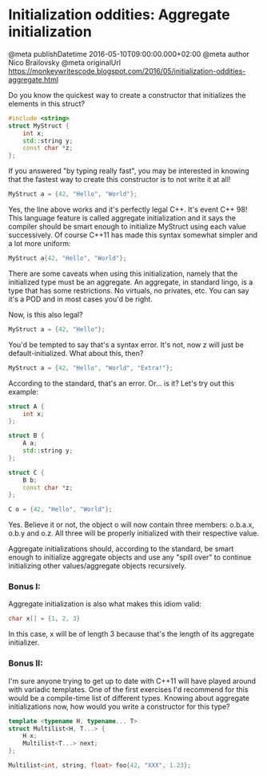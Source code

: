 # Initialization oddities: Aggregate initialization

@meta publishDatetime 2016-05-10T09:00:00.000+02:00
@meta author Nico Brailovsky
@meta originalUrl https://monkeywritescode.blogspot.com/2016/05/initialization-oddities-aggregate.html

Do you know the quickest way to create a constructor that initializes the elements in this struct?

```c++
#include <string>
struct MyStruct {
    int x;
    std::string y;
    const char *z;
};
```

If you answered "by typing really fast", you may be interested in knowing that the fastest way to create this constructor is to not write it at all!

```c++
MyStruct a = {42, "Hello", "World"};
```

Yes, the line above works and it's perfectly legal C++. It's event C++ 98! This language feature is called aggregate initialization and it says the compiler should be smart enough to initialize MyStruct using each value successively. Of course C++11 has made this syntax somewhat simpler and a lot more uniform:

```c++
MyStruct a{42, "Hello", "World"};
```

There are some caveats when using this initialization, namely that the initialized type must be an aggregate. An aggregate, in standard lingo, is a type that has some restrictions. No virtuals, no privates, etc. You can say it's a POD and in most cases you'd be right.

Now, is this also legal?

```c++
MyStruct a = {42, "Hello"};
```

You'd be tempted to say that's a syntax error. It's not, now z will just be default-initialized. What about this, then?

```c++
MyStruct a = {42, "Hello", "World", "Extra!"};
```

According to the standard, that's an error. Or... is it? Let's try out this example:

```c++
struct A {
    int x;
};

struct B {
    A a;
    std::string y;
};

struct C {
    B b;
    const char *z;
};

C o = {42, "Hello", "World"};
```

Yes. Believe it or not, the object o will now contain three members: o.b.a.x, o.b.y and o.z. All three will be properly initialized with their respective value.

Aggregate initializations should, according to the standard, be smart enough to initialize aggregate objects and use any "spill over" to continue initializing other values/aggregate objects recursively.

### Bonus I:

Aggregate initialization is also what makes this idiom valid:

```c++
char x[] = {1, 2, 3}
```

In this case, x will be of length 3 because that's the length of its aggregate initializer.

### Bonus II:

I'm sure anyone trying to get up to date with C++11 will have played around with variadic templates. One of the first exercises I'd recommend for this would be a compile-time list of different types. Knowing about aggregate initializations now, how would you write a constructor for this type?

```c++
template <typename H, typename... T>
struct Multilist<H, T...> {
    H x;
    Multilist<T...> next;
};

Multilist<int, string, float> foo{42, "XXX", 1.23};
```

